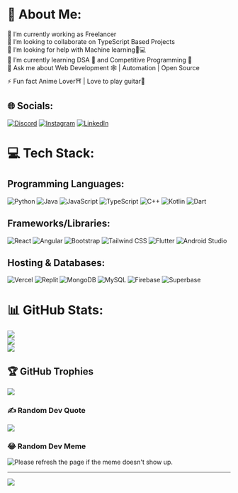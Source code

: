 # 💫 About Me:
🔭 I’m currently working as Freelancer<br>👯 I’m looking to collaborate on TypeScript Based Projects <br>🤝 I’m looking for help with Machine learning🤖💻<br>🌱 I’m currently learning DSA 👀 and Competitive Programming 🧩<br>💬 Ask me about Web Development 🕸 | Automation | Open Source<br>⚡ Fun fact Anime Lover⛩️ | Love to play guitar🎸


## 🌐 Socials:
[![Discord](https://img.shields.io/badge/Discord-%237289DA.svg?logo=discord&logoColor=white)](https://discord.gg/https://discord.gg/ApS8ZG5awd) [![Instagram](https://img.shields.io/badge/Instagram-%23E4405F.svg?logo=Instagram&logoColor=white)](https://instagram.com/radiantshantanu) [![LinkedIn](https://img.shields.io/badge/LinkedIn-%230077B5.svg?logo=linkedin&logoColor=white)](https://linkedin.com/in/realshantanurajmane) 

# 💻 Tech Stack:
## Programming Languages:
![Python](https://img.shields.io/badge/python-3670A0?style=for-the-badge&logo=python&logoColor=ffdd54)
![Java](https://img.shields.io/badge/java-%23ED8B00.svg?style=for-the-badge&logo=java&logoColor=white)
![JavaScript](https://img.shields.io/badge/javascript-%23323330.svg?style=for-the-badge&logo=javascript&logoColor=%23F7DF1E)
![TypeScript](https://img.shields.io/badge/typescript-%23007ACC.svg?style=for-the-badge&logo=typescript&logoColor=white)
![C++](https://img.shields.io/badge/c++-%2300599C.svg?style=for-the-badge&logo=c%2B%2B&logoColor=white)
![Kotlin](https://img.shields.io/badge/kotlin-%230095D5.svg?style=for-the-badge&logo=kotlin&logoColor=white)
![Dart](https://img.shields.io/badge/dart-%230175C2.svg?style=for-the-badge&logo=dart&logoColor=white)

## Frameworks/Libraries:
![React](https://img.shields.io/badge/react-%2320232a.svg?style=for-the-badge&logo=react&logoColor=%2361DAFB)
![Angular](https://img.shields.io/badge/angular-%23DD0031.svg?style=for-the-badge&logo=angular&logoColor=white)
![Bootstrap](https://img.shields.io/badge/bootstrap-%23563D7C.svg?style=for-the-badge&logo=bootstrap&logoColor=white)
![Tailwind CSS](https://img.shields.io/badge/tailwindcss-%231a202c.svg?style=for-the-badge&logo=tailwind-css&logoColor=white)
![Flutter](https://img.shields.io/badge/Flutter-%2302569B.svg?style=for-the-badge&logo=Flutter&logoColor=white)
![Android Studio](https://img.shields.io/badge/Android_Studio-%233DDC84.svg?style=for-the-badge&logo=android-studio&logoColor=white)

## Hosting & Databases:
![Vercel](https://img.shields.io/badge/Vercel-%23000000.svg?style=for-the-badge&logo=vercel&logoColor=white)
![Replit](https://img.shields.io/badge/Replit-%23000000.svg?style=for-the-badge&logo=replit&logoColor=white)
![MongoDB](https://img.shields.io/badge/MongoDB-%234ea94b.svg?style=for-the-badge&logo=mongodb&logoColor=white)
![MySQL](https://img.shields.io/badge/mysql-%2300f.svg?style=for-the-badge&logo=mysql&logoColor=white)
![Firebase](https://img.shields.io/badge/firebase-%23039BE5.svg?style=for-the-badge&logo=firebase)
![Superbase](https://img.shields.io/badge/Superbase-%2331354C.svg?style=for-the-badge&logo=superbase&logoColor=white)

# 📊 GitHub Stats:
![](https://github-readme-stats.vercel.app/api?username=realshantanu&theme=dark&hide_border=false&include_all_commits=true&count_private=true)<br/>
![](https://github-readme-streak-stats.herokuapp.com/?user=realshantanu&theme=dark&hide_border=false)<br/>
![](https://github-readme-stats.vercel.app/api/top-langs/?username=realshantanu&theme=dark&hide_border=false&include_all_commits=true&count_private=true&layout=compact)

## 🏆 GitHub Trophies
![](https://github-profile-trophy.vercel.app/?username=realshantanu&theme=radical&no-frame=true&no-bg=false&margin-w=4)

### ✍️ Random Dev Quote
![](https://quotes-github-readme.vercel.app/api?type=vetical&theme=radical)

### 😂 Random Dev Meme
<img src='http://http://dev-memer.info/' title="Meme" alt="Please refresh the page if the meme doesn't show up.">

---
[![](https://visitcount.itsvg.in/api?id=realshantanu&icon=5&color=0)](https://visitcount.itsvg.in)

<!-- Proudly created with GPRM ( https://gprm.itsvg.in ) -->
